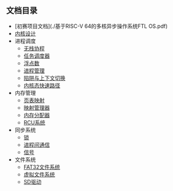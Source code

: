 ## 文档目录

* [初赛项目文档](./基于RISC-V 64的多核异步操作系统FTL OS.pdf)
* [内核设计](内核设计.md)
* 进程调度
  * [无栈协程](进程调度-无栈协程.md)
  * [任务调度器](进程调度-任务调度器.md)
  * [浮点数](进程调度-浮点数.md)
  * [进程管理](进程调度-进程管理.md)
  * [陷阱与上下文切换](进程调度-陷阱与上下文切换.md)
  * [内核态快速路径](进程调度-内核态快速路径.md)
* 内存管理
  * [页表映射](内存管理-页表映射.md)
  * [映射管理器](内存管理-映射管理器.md)
  * [内存分配器](内存管理-内存分配器.md)
  * [RCU系统](内存管理-RCU系统.md)
* 同步系统
  * [锁](同步系统-锁.md)
  * [进程间通信](同步系统-进程间通信.md)
  * [信号](同步系统-信号.md)
* 文件系统
  * [FAT32文件系统](文件系统-FAT32文件系统.md)
  * [虚拟文件系统](文件系统-虚拟文件系统.md)
  * [SD驱动](文件系统-SD驱动.md)

